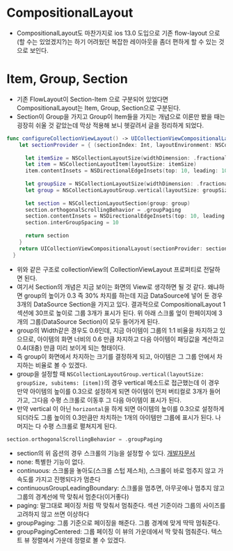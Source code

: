 # CompositionalLayout

- CompositionalLayout도 마찬가지로 ios 13.0 도입으로 기존 flow-layout 으로 (할 수는 있었겠지?)는 하기 어려웠던 복잡한 레이아웃을 좀더 편하게 할 수 있는 것으로 보인다.

# Item, Group, Section
- 기존 FlowLayout이 Section-Item 으로 구분되어 있었다면 CompositionalLayout는 Item, Group, Section으로 구분된다.
- Section이 Group을 가지고 Group이 Item들을 가지는 개념으로 이론만 봤을 때는 굉장히 쉬울 것 같았는데 막상 적용해 보니 헷갈려서 글을 정리하게 되었다.

```Swift
func configureCollectionViewLayout() -> UICollectionViewCompositionalLayout {
    let sectionProvider = { (sectionIndex: Int, layoutEnvironment: NSCollectionLayoutEnvironment) -> NSCollectionLayoutSection? in
      
      let itemSize = NSCollectionLayoutSize(widthDimension: .fractionalWidth(1), heightDimension: .fractionalHeight(1))
      let item = NSCollectionLayoutItem(layoutSize: itemSize)
      item.contentInsets = NSDirectionalEdgeInsets(top: 10, leading: 10, bottom: 10, trailing: 10)
      
      let groupSize = NSCollectionLayoutSize(widthDimension: .fractionalWidth(0.6), heightDimension: .fractionalHeight(0.3))
      let group = NSCollectionLayoutGroup.vertical(layoutSize: groupSize, subitems: [item])
      
      let section = NSCollectionLayoutSection(group: group)
      section.orthogonalScrollingBehavior = .groupPaging
      section.contentInsets = NSDirectionalEdgeInsets(top: 10, leading: 10, bottom: 10, trailing: 10)
      section.interGroupSpacing = 10
      
      return section
    }
    return UICollectionViewCompositionalLayout(sectionProvider: sectionProvider)
  }
```
- 위와 같은 구조로 collectionView의 CollectionViewLayout 프로퍼티로 전달하면 된다.
- 여기서 Section의 개념은 지금 보이는 화면의 View로 생각하면 될 것 같다. 왜냐하면 group의 높이가 0.3 즉 30% 차지를 하는데 지금 DataSource에 넣어 둔 경우 3개의 DataSource Section을 가지고 있다. 결과적으로 CompositionalLayout 1섹션에 30프로 높이로 그룹 3개가 표시가 된다. 위 아래 스크롤 엎이 한페이지에 3개의 그룹(DataSource Section)이 모두 들어가게 된다.
- group의 Width같은 경우도 0.6인데, 지금 아이템이 그룹의 1:1 비율을 차지하고 있으므로, 아이템의 화면 너비의 0.6 만큼 차지하고 다음 아이템이 패딩값을 계산하고 0.4(대충) 만큼 미리 보이게 되는 형태이다. 
- 즉 group이 화면에서 차지하는 크기를 결정하게 되고, 아이템은 그 그룹 안에서 차지하는 비율로 볼 수 있겠다.
- group을 설정할 때 `NSCollectionLayoutGroup.vertical(layoutSize: groupSize, subitems: [item])`의 경우 vertical 메소드로 접근했는데 이 경우 만약 아이템의 높이를 0.3으로 설정하게 되면 아이템이 먼저 버티컬로 3개가 들어가고, 그다음 수평 스크롤로 이동후 그 다음 아이템이 표시가 된다.
- 만약 vertical 이 아닌 `horizontal`을 하게 되면 아이템의 높이를 0.3으로 설정하게 되더라도 그룹 높이의 0.3만큼만 차치하는 1개의 아이템만 그룹에 표시가 된다. 나머지는 다 수평 스크롤로 펼쳐지게 된다.

```Swift
section.orthogonalScrollingBehavior = .groupPaging
```
- section의 위 옵션의 경우 스크롤의 기능을 설정할 수 있다.
[개발자문서](https://developer.apple.com/documentation/uikit/uicollectionlayoutsectionorthogonalscrollingbehavior)
- none: 특별한 기능이 없다.
- continuous: 스크롤을 놓아도(스크롤 스텁 제스처), 스크롤이 바로 멈추지 않고 가속도를 가지고 진행되다가 멈춘다
- continuousGroupLeadingBoundary: 스크롤을 멈추면, 아무곳에나 멈추지 않고 그룹의 경계선에 딱 맞춰서 멈춘다(이거좋다)
- paging: 말그대로 페이징 처럼 딱 맞춰서 멈춰준다. 섹션 기준이라 그룹의 사이즈를 고려하지 않고 쓰면 이상하다
- groupPaging: 그룹 기준으로 페이징을 해준다. 그룹 경계에 맞게 딱딱 멈춰준다.
- groupPagingCentered: 그룹 페이징 이 뷰의 가운데에서 딱 맞춰 멈춰준다. 텍스트 뷰 정렬에서 가운데 정렬로 볼 수 있겠다.